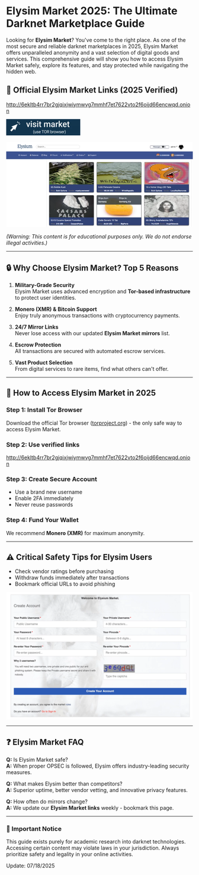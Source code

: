 # Elysim Market 2025: The Ultimate Darknet Marketplace Guide

Looking for **Elysim Market**? You've come to the right place. As one of the most secure and reliable darknet marketplaces in 2025, Elysim Market offers unparalleled anonymity and a vast selection of digital goods and services. This comprehensive guide will show you how to access Elysim Market safely, explore its features, and stay protected while navigating the hidden web.

## 🔗 Official Elysim Market Links (2025 Verified)

http://6ekltb4rr7br2gjqixjwiymwvg7mmhf7et7622vto2f6oijd66encwqd.onion

[<img src="/static/halt.webp" width="200">](http://6ekltb4rr7br2gjqixjwiymwvg7mmhf7et7622vto2f6oijd66encwqd.onion)

<a href="http://6ekltb4rr7br2gjqixjwiymwvg7mmhf7et7622vto2f6oijd66encwqd.onion"><img src="/static/show.webp" alt="Elysim Market Onion Link" style="max-width: 100%;"></a>

*(Warning: This content is for educational purposes only. We do not endorse illegal activities.)*

---

## 🔒 Why Choose Elysim Market? Top 5 Reasons

1. **Military-Grade Security**  
   Elysim Market uses advanced encryption and **Tor-based infrastructure** to protect user identities.

2. **Monero (XMR) & Bitcoin Support**  
   Enjoy truly anonymous transactions with cryptocurrency payments.

3. **24/7 Mirror Links**  
   Never lose access with our updated **Elysim Market mirrors** list.

4. **Escrow Protection**  
   All transactions are secured with automated escrow services.

5. **Vast Product Selection**  
   From digital services to rare items, find what others can't offer.

---

## 🚀 How to Access Elysim Market in 2025

### Step 1: Install Tor Browser  
Download the official Tor browser ([torproject.org](https://www.torproject.org/)) - the only safe way to access Elysim Market.

### Step 2: Use verified links
http://6ekltb4rr7br2gjqixjwiymwvg7mmhf7et7622vto2f6oijd66encwqd.onion

### Step 3: Create Secure Account  
- Use a brand new username  
- Enable 2FA immediately  
- Never reuse passwords  

### Step 4: Fund Your Wallet  
We recommend **Monero (XMR)** for maximum anonymity.

---

## ⚠️ Critical Safety Tips for Elysim Users

- Check vendor ratings before purchasing  
- Withdraw funds immediately after transactions  
- Bookmark official URLs to avoid phishing

<a href="http://6ekltb4rr7br2gjqixjwiymwvg7mmhf7et7622vto2f6oijd66encwqd.onion"><img src="/static/app.webp" alt="Secure Elysim Market Login" style="max-width: 100%;"></a>

---

## ❓ Elysim Market FAQ

**Q:** Is Elysim Market safe?  
**A:** When proper OPSEC is followed, Elysim offers industry-leading security measures.

**Q:** What makes Elysim better than competitors?  
**A:** Superior uptime, better vendor vetting, and innovative privacy features.

**Q:** How often do mirrors change?  
**A:** We update our **Elysim Market links** weekly - bookmark this page.

---

### 📢 Important Notice  
This guide exists purely for academic research into darknet technologies. Accessing certain content may violate laws in your jurisdiction. Always prioritize safety and legality in your online activities.























Update:  07/18/2025